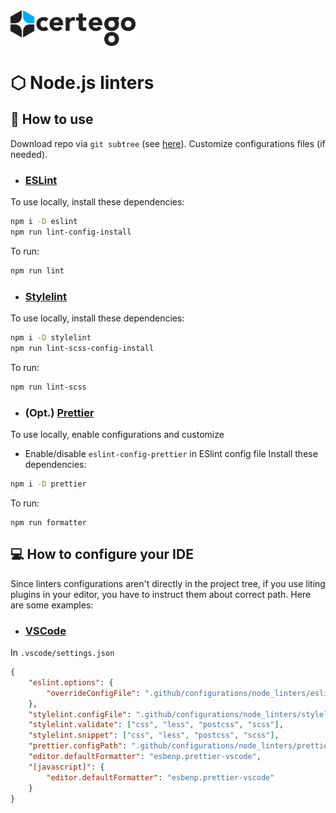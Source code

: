 <img src="../../Certego.png" alt="Certego" width="200" />

# ⬡ Node.js linters

## 📖 How to use
Download repo via `git subtree` (see [here](/README.md)).
Customize configurations files (if needed).

- ### [ESLint](https://eslint.org/)
To use locally, install these dependencies:
```bash
npm i -D eslint
npm run lint-config-install
```
To run:
```bash
npm run lint
```

- ### [Stylelint](https://stylelint.io/)
To use locally, install these dependencies:
```bash
npm i -D stylelint
npm run lint-scss-config-install
```
To run:
```bash
npm run lint-scss
```

- ### (Opt.) [Prettier](https://prettier.io/)
To use locally, enable configurations and customize
- Enable/disable `eslint-config-prettier` in ESlint config file
Install these dependencies:
```bash
npm i -D prettier
```
To run:
```
npm run formatter
```


## 💻 How to configure your IDE
Since linters configurations aren't directly in the project tree, if you use liting plugins in your editor, you have to instruct them about correct path.
Here are some examples:

- ### [VSCode](https://code.visualstudio.com/)
In `.vscode/settings.json`
```json
{
    "eslint.options": {
        "overrideConfigFile": ".github/configurations/node_linters/eslint/.eslintrc.json"
    },
    "stylelint.configFile": ".github/configurations/node_linters/stylelint/.stylelintrc.json",
    "stylelint.validate": ["css", "less", "postcss", "scss"],
    "stylelint.snippet": ["css", "less", "postcss", "scss"],
    "prettier.configPath": ".github/configurations/node_linters/prettier/.prettierrc.js",
    "editor.defaultFormatter": "esbenp.prettier-vscode",
    "[javascript]": {
        "editor.defaultFormatter": "esbenp.prettier-vscode"
    }
}
```
